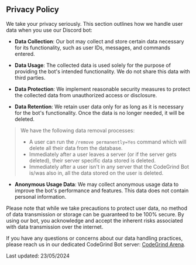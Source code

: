 ## Privacy Policy

We take your privacy seriously. This section outlines how we handle user data when you use our Discord bot:

- **Data Collection**: Our bot may collect and store certain data necessary for its functionality, such as user IDs, messages, and commands entered.

- **Data Usage**: The collected data is used solely for the purpose of providing the bot's intended functionality. We do not share this data with third parties.

- **Data Protection**: We implement reasonable security measures to protect the collected data from unauthorized access or disclosure.

- **Data Retention**: We retain user data only for as long as it is necessary for the bot's functionality. Once the data is no longer needed, it will be deleted.

> We have the following data removal processes:
>
> - A user can run the `/remove permanently=Yes` command which will delete all their data from the database.
> - Immediately after a user leaves a server (or if the server gets deleted), their server specific data stored is deleted.
> - Immediately after a user isn't in any server that the CodeGrind Bot is/was also in, all the data stored on the user is deleted.

- **Anonymous Usage Data**: We may collect anonymous usage data to improve the bot's performance and features. This data does not contain personal information.

Please note that while we take precautions to protect user data, no method of data transmission or storage can be guaranteed to be 100% secure. By using our bot, you acknowledge and accept the inherent risks associated with data transmission over the internet.

If you have any questions or concerns about our data handling practices, please reach us in our dedicated CodeGrind Bot server: [CodeGrind Arena](https://discord.com/invite/T4xRgssgu9).

Last updated: 23/05/2024
